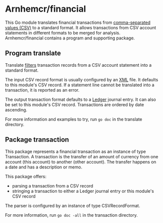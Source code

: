 # Arnhemcr/financial

This Go module translates financial transactions
from [comma-separated values (CSV)] to a standard format.
It allows transactions from CSV account statements in different formats
to be merged for analysis.
Arnhemcr/financial contains a program and supporting package.

## Program translate

Translate [filters] transaction records from a CSV account statement into a standard format.

The input CSV record format is usually configured by an [XML] file.
It defaults to this module's CSV record.
If a statement line cannot be translated into a transaction, it is reported as an error.

The output transaction format defaults to a [Ledger] journal entry.
It can also be set to this module's CSV record.
Transactions are ordered by date ascending.

For more information and examples to try, run `go doc` in the translate directory.

## Package transaction

This package represents a financial transaction as an instance of type Transaction.
A transaction is the transfer of an amount of currency 
from one account (this account) to another (other account).
The transfer happens on a date and has a description or memo.

This package offers:

  - parsing a transaction from a CSV record
  - stringing a transaction to either a Ledger journal entry or this module's CSV record

The parser is configured by an instance of type CSVRecordFormat.

For more information, run `go doc -all` in the transaction directory.

[comma-separated values (CSV)]: https://en.wikipedia.org/wiki/Comma-separated_values
[filters]: https://en.wikipedia.org/wiki/Filter_(software)
[Ledger]: https://en.wikipedia.org/wiki/Ledger_(software)
[XML]: https://en.wikipedia.org/wiki/XML
